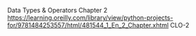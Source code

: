 
Data Types & Operators 
Chapter 2
https://learning.oreilly.com/library/view/python-projects-for/9781484253557/html/481544_1_En_2_Chapter.xhtml 
CLO-2
